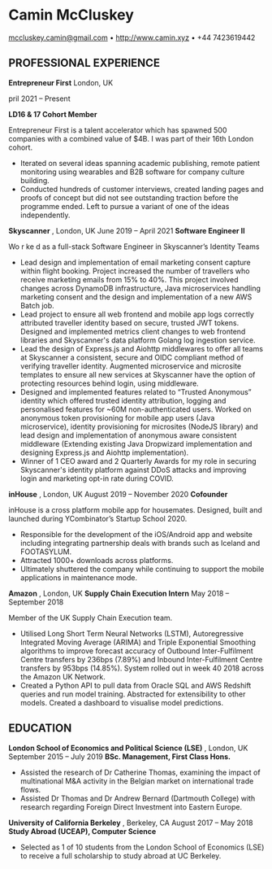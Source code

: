 # Camin McCluskey


[mccluskey.camin@gmail.com](mailto:mccluskey.camin@gmail.com) • http://www.camin.xyz • +44 7423619442

## PROFESSIONAL EXPERIENCE

**Entrepreneur First** London, UK <p>pril 2021 – Present</p>
**LD16 & 17 Cohort Member**

Entrepreneur First is a talent accelerator which has spawned 500 companies with a combined value of $4B. I was part of their
16th London cohort.

- Iterated on several ideas spanning academic publishing, remote patient monitoring using wearables and B2B
    software for company culture building.
- Conducted hundreds of customer interviews, created landing pages and proofs of concept but did not see
    outstanding traction before the programme ended. Left to pursue a variant of one of the ideas independently.

**Skyscanner** , London, UK June 2019 – April 2021
**Software Engineer II**

Wo r ke d as a full-stack Software Engineer in Skyscanner’s Identity Teams

- Lead design and implementation of email marketing consent capture within flight booking. Project increased the
    number of travellers who receive marketing emails from 15% to 40%. This project involved changes across
    DynamoDB infrastructure, Java microservices handling marketing consent and the design and implementation of
    a new AWS Batch job.
- Lead project to ensure all web frontend and mobile app logs correctly attributed traveller identity based on secure,
    trusted JWT tokens. Designed and implemented metrics client changes to web frontend libraries and Skyscanner's
    data platform Golang log ingestion service.
- Lead the design of Express.js and Aiohttp middlewares to offer all teams at Skyscanner a consistent, secure and
    OIDC compliant method of verifying traveller identity. Augmented microservice and microsite templates to
    ensure all new services at Skyscanner have the option of protecting resources behind login, using middleware.
- Designed and implemented features related to “Trusted Anonymous” identity which offered trusted identity
    attribution, logging and personalised features for ~60M non-authenticated users. Worked on anonymous token
    provisioning for mobile app users (Java microservice), identity provisioning for microsites (NodeJS library) and
    lead design and implementation of anonymous aware consistent middleware (Extending existing Java Dropwizard
    implementation and designing Express.js and Aiohttp implementation).
- Winner of 1 CEO award and 2 Quarterly Awards for my role in securing Skyscanner's identity platform against
    DDoS attacks and improving login and marketing opt-in rate during COVID.

**inHouse** , London, UK August 2019 – November 2020
**Cofounder**

inHouse is a cross platform mobile app for housemates. Designed, built and launched during YCombinator’s Startup
School 2020.

- Responsible for the development of the iOS/Android app and website including integrating partnership deals with
    brands such as Iceland and FOOTASYLUM.
- Attracted 1000+ downloads across platforms.
- Ultimately shuttered the company while continuing to support the mobile applications in maintenance mode.

**Amazon** , London, UK
**Supply Chain Execution Intern** May 2018 – September 2018

Member of the UK Supply Chain Execution team.

- Utilised Long Short Term Neural Networks (LSTM), Autoregressive Integrated Moving Average (ARIMA) and
    Triple Exponential Smoothing algorithms to improve forecast accuracy of Outbound Inter-Fulfilment Centre
    transfers by 236bps (7.89%) and Inbound Inter-Fulfilment Centre transfers by 953bps (14.85%). System rolled out
    in week 40 2018 across the Amazon UK Network.
- Created a Python API to pull data from Oracle SQL and AWS Redshift queries and run model training. Abstracted
    for extensibility to other models. Created a dashboard to visualise model predictions.


## EDUCATION

**London School of Economics and Political Science (LSE)** , London, UK September 2015 – July 2019
**BSc. Management, First Class Hons.**

- Assisted the research of Dr Catherine Thomas, examining the impact of multinational M&A activity in the Belgian
    market on international trade flows.
- Assisted Dr Thomas and Dr Andrew Bernard (Dartmouth College) with research regarding Foreign Direct
    Investment into Eastern Europe.

**University of California Berkeley** , Berkeley, CA August 2017 – May 2018
**Study Abroad (UCEAP), Computer Science**

- Selected as 1 of 10 students from the London School of Economics (LSE) to receive a full scholarship to study
    abroad at UC Berkeley.


